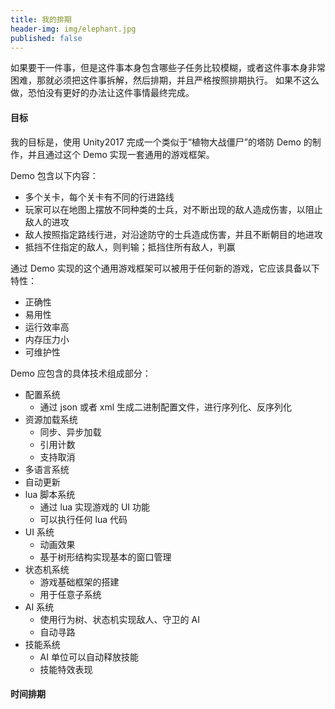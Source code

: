 ```yaml
---
title: 我的排期
header-img: img/elephant.jpg
published: false
---
```


如果要干一件事，但是这件事本身包含哪些子任务比较模糊，或者这件事本身非常困难，那就必须把这件事拆解，然后排期，并且严格按照排期执行。
如果不这么做，恐怕没有更好的办法让这件事情最终完成。

#### 目标

我的目标是，使用 Unity2017 完成一个类似于“植物大战僵尸”的塔防 Demo 的制作，并且通过这个 Demo 实现一套通用的游戏框架。

Demo 包含以下内容：

+ 多个关卡，每个关卡有不同的行进路线
+ 玩家可以在地图上摆放不同种类的士兵，对不断出现的敌人造成伤害，以阻止敌人的进攻
+ 敌人按照指定路线行进，对沿途防守的士兵造成伤害，并且不断朝目的地进攻
+ 抵挡不住指定的敌人，则判输；抵挡住所有敌人，判赢

通过 Demo 实现的这个通用游戏框架可以被用于任何新的游戏，它应该具备以下特性：

+ 正确性
+ 易用性
+ 运行效率高
+ 内存压力小
+ 可维护性

Demo 应包含的具体技术组成部分：

+ 配置系统
	* 通过 json 或者 xml 生成二进制配置文件，进行序列化、反序列化
+ 资源加载系统
	* 同步、异步加载
	* 引用计数
	* 支持取消
+ 多语言系统
+ 自动更新
+ lua 脚本系统
	* 通过 lua 实现游戏的 UI 功能
	* 可以执行任何 lua 代码
+ UI 系统
	* 动画效果
	* 基于树形结构实现基本的窗口管理
+ 状态机系统
	* 游戏基础框架的搭建
	* 用于任意子系统
+ AI 系统
	* 使用行为树、状态机实现敌人、守卫的 AI
	* 自动寻路
+ 技能系统
	* AI 单位可以自动释放技能
	* 技能特效表现

#### 时间排期
